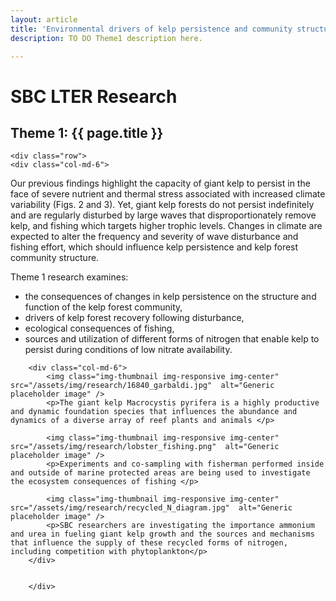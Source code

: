 ```yaml
---
layout: article
title: 'Environmental drivers of kelp persistence and community structure'
description: TO DO Theme1 description here.

---
```


<h1>SBC LTER Research</h1>


<h2>Theme 1: {{ page.title }} </h2>


<div id="main-container">

<!-- how to set cols: pages can vary the col widths; for full-width total should = 12. 
	     col-md scales up (med to large desktops), and automatically stacks on phones and tablets (within the row). -->

    <div class="row">
	<div class="col-md-6">
<p>Our previous findings highlight the capacity of giant kelp to persist in the face of severe 
nutrient and thermal stress associated with increased climate variability (Figs. 2 and 3). Yet, 
giant kelp forests do not persist indefinitely and are regularly disturbed by large waves that 
disproportionately remove kelp, and fishing which targets higher trophic levels. Changes in climate 
are expected to alter the frequency and severity of wave disturbance and fishing effort, which 
should influence kelp persistence and kelp forest community structure. 
 </p>
   
   <p class="lead">Theme 1 research examines:</p>
        <ul>
            <li>the consequences of changes in kelp persistence on the structure and function of the kelp 
forest community, </li>
            <li>drivers of kelp forest recovery following disturbance,</li>
            <li>ecological consequences of fishing, </li>
            <li>sources and utilization of different forms of nitrogen that 
            enable kelp to persist during conditions of low nitrate availability.</li>
           </ul> 
        </div>  
        
        <div class="col-md-6">
            <img class="img-thumbnail img-responsive img-center" src="/assets/img/research/16840_garbaldi.jpg"  alt="Generic placeholder image" />
            <p>The giant kelp Macrocystis pyrifera is a highly productive and dynamic foundation species that influences the abundance and dynamics of a diverse array of reef plants and animals </p>
            
            <img class="img-thumbnail img-responsive img-center" src="/assets/img/research/lobster_fishing.png"  alt="Generic placeholder image" />
            <p>Experiments and co-sampling with fisherman performed inside and outside of marine protected areas are being used to investigate the ecosystem consequences of fishing </p>
            
            <img class="img-thumbnail img-responsive img-center" src="/assets/img/research/recycled_N_diagram.jpg"  alt="Generic placeholder image" />
            <p>SBC researchers are investigating the importance ammonium and urea in fueling giant kelp growth and the sources and mechanisms that influence the supply of these recycled forms of nitrogen, including competition with phytoplankton</p>
        </div>  
         
           
        </div>